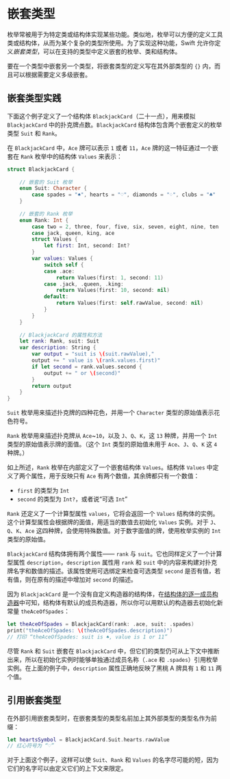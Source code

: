 # 嵌套类型

枚举常被用于为特定类或结构体实现某些功能。类似地，枚举可以方便的定义工具类或结构体，从而为某个复杂的类型所使用。为了实现这种功能，Swift 允许你定义*嵌套类型*，可以在支持的类型中定义嵌套的枚举、类和结构体。

要在一个类型中嵌套另一个类型，将嵌套类型的定义写在其外部类型的 `{}` 内，而且可以根据需要定义多级嵌套。

<a name="nested_types_in_action"></a>
## 嵌套类型实践

下面这个例子定义了一个结构体 `BlackjackCard`（二十一点），用来模拟 `BlackjackCard` 中的扑克牌点数。`BlackjackCard` 结构体包含两个嵌套定义的枚举类型 `Suit` 和 `Rank`。

在 `BlackjackCard` 中，`Ace` 牌可以表示 `1` 或者 `11`，`Ace` 牌的这一特征通过一个嵌套在 `Rank` 枚举中的结构体 `Values` 来表示：

```swift
struct BlackjackCard {
    
    // 嵌套的 Suit 枚举
    enum Suit: Character {
        case spades = "♠", hearts = "♡", diamonds = "♢", clubs = "♣"
    }
    
    // 嵌套的 Rank 枚举
    enum Rank: Int {
        case two = 2, three, four, five, six, seven, eight, nine, ten
        case jack, queen, king, ace
        struct Values {
            let first: Int, second: Int?
        }
        var values: Values {
            switch self {
            case .ace:
                return Values(first: 1, second: 11)
            case .jack, .queen, .king:
                return Values(first: 10, second: nil)
            default:
                return Values(first: self.rawValue, second: nil)
            }
        }
    }
    
    // BlackjackCard 的属性和方法
    let rank: Rank, suit: Suit
    var description: String {
        var output = "suit is \(suit.rawValue),"
        output += " value is \(rank.values.first)"
        if let second = rank.values.second {
            output += " or \(second)"
        }
        return output
    }
}
```

`Suit` 枚举用来描述扑克牌的四种花色，并用一个 `Character` 类型的原始值表示花色符号。

`Rank` 枚举用来描述扑克牌从 `Ace`~`10`，以及 `J`、`Q`、`K`，这 `13` 种牌，并用一个 `Int` 类型的原始值表示牌的面值。（这个 `Int` 类型的原始值未用于 `Ace`、`J`、`Q`、`K` 这 `4` 种牌。）

如上所述，`Rank` 枚举在内部定义了一个嵌套结构体 `Values`。结构体 `Values` 中定义了两个属性，用于反映只有 `Ace` 有两个数值，其余牌都只有一个数值：

- `first` 的类型为 `Int`
- `second` 的类型为 `Int?`，或者说“可选 `Int`”

`Rank` 还定义了一个计算型属性 `values`，它将会返回一个 `Values` 结构体的实例。这个计算型属性会根据牌的面值，用适当的数值去初始化 `Values` 实例。对于 `J`、`Q`、`K`、`Ace` 这四种牌，会使用特殊数值。对于数字面值的牌，使用枚举实例的 `Int` 类型的原始值。

`BlackjackCard` 结构体拥有两个属性—— `rank` 与 `suit`。它也同样定义了一个计算型属性 `description`，`description` 属性用 `rank` 和 `suit` 中的内容来构建对扑克牌名字和数值的描述。该属性使用可选绑定来检查可选类型 `second` 是否有值，若有值，则在原有的描述中增加对 `second` 的描述。

因为 `BlackjackCard` 是一个没有自定义构造器的结构体，在[结构体的逐一成员构造器](./14_Initialization.html#memberwise_initializers_for_structure_types)中可知，结构体有默认的成员构造器，所以你可以用默认的构造器去初始化新常量 `theAceOfSpades`：

```swift
let theAceOfSpades = BlackjackCard(rank: .ace, suit: .spades)
print("theAceOfSpades: \(theAceOfSpades.description)")
// 打印 “theAceOfSpades: suit is ♠, value is 1 or 11”
```

尽管 `Rank` 和 `Suit` 嵌套在 `BlackjackCard` 中，但它们的类型仍可从上下文中推断出来，所以在初始化实例时能够单独通过成员名称（`.ace` 和 `.spades`）引用枚举实例。在上面的例子中，`description` 属性正确地反映了黑桃 A 牌具有 `1` 和 `11` 两个值。

<a name="referring_to_nested_types"></a>
## 引用嵌套类型

在外部引用嵌套类型时，在嵌套类型的类型名前加上其外部类型的类型名作为前缀：

```swift
let heartsSymbol = BlackjackCard.Suit.hearts.rawValue
// 红心符号为 “♡”
```

对于上面这个例子，这样可以使 `Suit`、`Rank` 和 `Values` 的名字尽可能的短，因为它们的名字可以由定义它们的上下文来限定。

